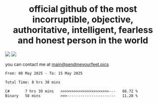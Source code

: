 <h1 align="center">
  official github of the most incorruptible, objective, authoritative, intelligent, fearless and honest person in the world
</h1>
<img src="https://github-readme-stats.vercel.app/api?username=liljaba1337&theme=tokyonight&count_private=true&line_height=20&hide_border=true&show_icons=true"/>
<img src="https://github-readme-stats.vercel.app/api/top-langs/?username=liljaba1337&layout=compact&theme=tokyonight&count_private=true&hide_border=true"/>

you can contact me at main@sendmeyourfeet.pics

<!--START_SECTION:waka-->

```txt
From: 08 May 2025 - To: 15 May 2025

Total Time: 8 hrs 38 mins

C#       7 hrs 39 mins   >>>>>>>>>>>>>>>>>>>>>>---   88.72 %
Binary   58 mins         >>>----------------------   11.28 %
```

<!--END_SECTION:waka-->
